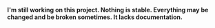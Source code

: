 
**I'm still working on this project. Nothing is stable. Everything may be changed and be broken sometimes. It lacks documentation.**


